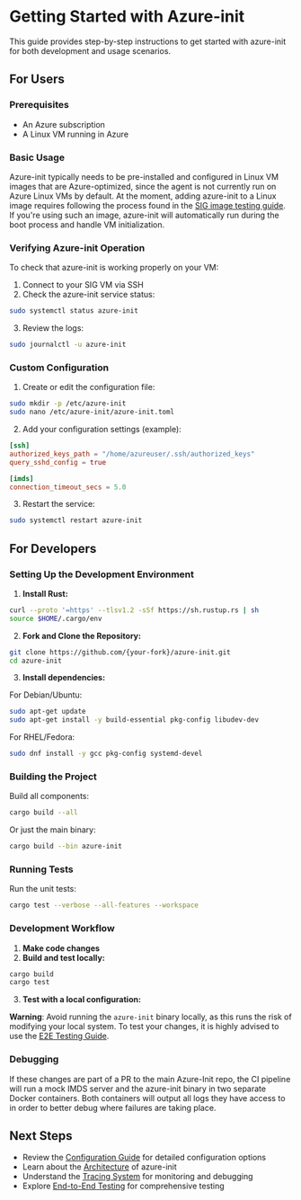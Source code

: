 # Getting Started with Azure-init

This guide provides step-by-step instructions to get started with azure-init for both development and usage scenarios.

## For Users

### Prerequisites

- An Azure subscription
- A Linux VM running in Azure

### Basic Usage

Azure-init typically needs to be pre-installed and configured in Linux VM images that are Azure-optimized, since the agent is not currently run on Azure Linux VMs by default.
At the moment, adding azure-init to a Linux image requires following the process found in the [SIG image testing guide](e2e_testing.md#about-sig-image-testing).
If you're using such an image, azure-init will automatically run during the boot process and handle VM initialization.

### Verifying Azure-init Operation

To check that azure-init is working properly on your VM:

1. Connect to your SIG VM via SSH
2. Check the azure-init service status:

```bash
sudo systemctl status azure-init
```

3. Review the logs:

```bash
sudo journalctl -u azure-init
```

### Custom Configuration

1. Create or edit the configuration file:

```bash
sudo mkdir -p /etc/azure-init
sudo nano /etc/azure-init/azure-init.toml
```

2. Add your configuration settings (example):

```toml
[ssh]
authorized_keys_path = "/home/azureuser/.ssh/authorized_keys"
query_sshd_config = true

[imds]
connection_timeout_secs = 5.0
```

3. Restart the service:

```bash
sudo systemctl restart azure-init
```

## For Developers

### Setting Up the Development Environment

1. **Install Rust:**

```bash
curl --proto '=https' --tlsv1.2 -sSf https://sh.rustup.rs | sh
source $HOME/.cargo/env
```

2. **Fork and Clone the Repository:**

```bash
git clone https://github.com/{your-fork}/azure-init.git
cd azure-init
```

3. **Install dependencies:**

For Debian/Ubuntu:
```bash
sudo apt-get update
sudo apt-get install -y build-essential pkg-config libudev-dev
```

For RHEL/Fedora:
```bash
sudo dnf install -y gcc pkg-config systemd-devel
```

### Building the Project

Build all components:

```bash
cargo build --all
```

Or just the main binary:

```bash
cargo build --bin azure-init
```

### Running Tests

Run the unit tests:

```bash
cargo test --verbose --all-features --workspace
```

### Development Workflow

1. **Make code changes**
2. **Build and test locally:**

```bash
cargo build
cargo test
```

3. **Test with a local configuration:**

**Warning**: Avoid running the `azure-init` binary locally, as this runs the risk of modifying your local system.
To test your changes, it is highly advised to use the [E2E Testing Guide](e2e_testing.md).

### Debugging

If these changes are part of a PR to the main Azure-Init repo, the CI pipeline will run a mock IMDS server and the azure-init binary in two separate Docker containers.
Both containers will output all logs they have access to in order to better debug where failures are taking place.

## Next Steps

- Review the [Configuration Guide](configuration.md) for detailed configuration options
- Learn about the [Architecture](architecture.md) of azure-init
- Understand the [Tracing System](libazurekvp.md) for monitoring and debugging
- Explore [End-to-End Testing](e2e_testing.md) for comprehensive testing